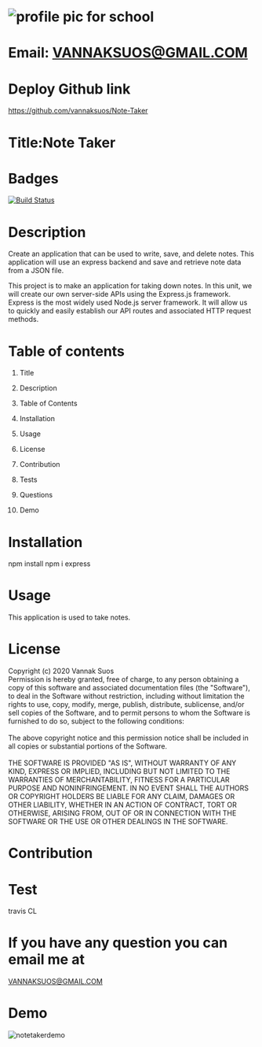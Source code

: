 
# ![profile pic for school](https://avatars1.githubusercontent.com/u/59664686?v=4)

# Email: VANNAKSUOS@GMAIL.COM

# Deploy Github link

https://github.com/vannaksuos/Note-Taker

# Title:Note Taker

# Badges

 [![Build Status](https://travis-ci.com/vannaksuos/ReadMe-Generator.svg?branch=master)](https://travis-ci.com/vannaksuos/ReadMe-Generator)

# Description

Create an application that can be used to write, save, and delete notes. This application will use an express backend and save and retrieve note data from a JSON file.

This project is to make an application for taking down notes. In this unit, we will create our own server-side APIs using the Express.js framework. Express is the most widely used Node.js server framework. It will allow us to quickly and easily establish our API routes and associated HTTP request methods.
 
# Table of contents

1. Title

2. Description

3. Table of Contents

4. Installation

5. Usage

6. License

7. Contribution

8. Tests

9. Questions

10. Demo

# Installation

npm install
npm i express   

# Usage

This application is used to take notes.


# License

Copyright (c) 2020 Vannak Suos
<br>
Permission is hereby granted, free of charge, to any person obtaining a copy of this software and associated documentation files (the "Software"), to deal in the Software without restriction, including without limitation the rights to use, copy, modify, merge, publish, distribute, sublicense, and/or sell copies of the Software, and to permit persons to whom the Software is furnished to do so, subject to the following conditions:
</br>
<br>
The above copyright notice and this permission notice shall be included in all copies or substantial portions of the Software.<br/>
<br>
THE SOFTWARE IS PROVIDED "AS IS", WITHOUT WARRANTY OF ANY KIND, EXPRESS OR IMPLIED, INCLUDING BUT NOT LIMITED TO THE WARRANTIES OF MERCHANTABILITY, FITNESS FOR A PARTICULAR PURPOSE AND NONINFRINGEMENT. IN NO EVENT SHALL THE AUTHORS OR COPYRIGHT HOLDERS BE LIABLE FOR ANY CLAIM, DAMAGES OR OTHER LIABILITY, WHETHER IN AN ACTION OF CONTRACT, TORT OR OTHERWISE, ARISING FROM, OUT OF OR IN CONNECTION WITH THE SOFTWARE OR THE USE OR OTHER DEALINGS IN THE SOFTWARE.

# Contribution

# Test

travis CL

# If you have any question you can email me at

VANNAKSUOS@GMAIL.COM

# Demo

![notetakerdemo](https://user-images.githubusercontent.com/59664686/79473442-21326800-7fd3-11ea-902a-952ae900d9b8.gif)
